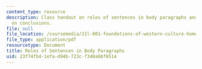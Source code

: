 ```yaml
---
content_type: resource
description: Class handout on roles of sentences in body paragraphs and a few words
  on conclusions.
file: null
file_location: /coursemedia/21l-001-foundations-of-western-culture-homer-to-dante-fall-2008/23f74fb41efad94b723cf340a6bf6514_body_para_concl.pdf
file_type: application/pdf
resourcetype: Document
title: Roles of Sentences in Body Paragraphs
uid: 23f74fb4-1efa-d94b-723c-f340a6bf6514
---
```

